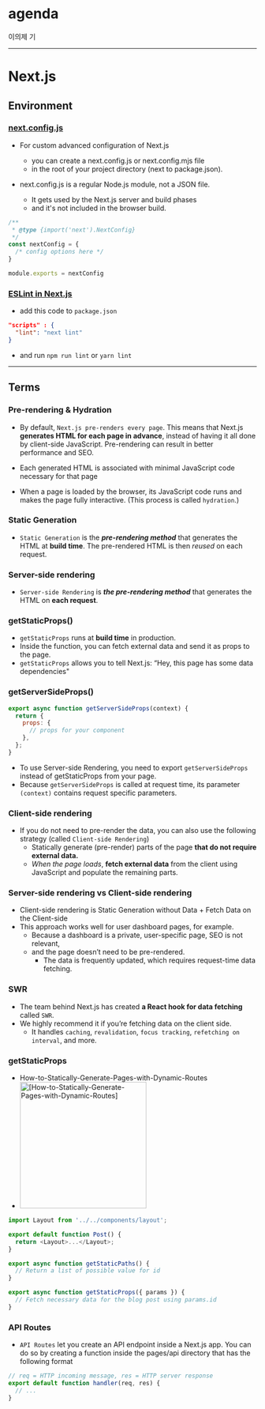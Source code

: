 # agenda
이의제                                    기

---
# Next.js

## Environment

### [next.config.js](https://nextjs.org/docs/api-reference/next.config.js/introduction)

- For custom advanced configuration of Next.js
    - you can create a next.config.js or next.config.mjs file
    - in the root of your project directory (next to package.json).

- next.config.js is a regular Node.js module, not a JSON file.
    - It gets used by the Next.js server and build phases
    - and it's not included in the browser build.

``` javascript
/**
 * @type {import('next').NextConfig}
 */
const nextConfig = {
  /* config options here */
}

module.exports = nextConfig
```

### [ESLint in Next.js](https://nextjs.org/docs/basic-features/eslint)

- add this code to `package.json`

``` json
"scripts" : {
  "lint": "next lint"
}
```

- and run `npm run lint` or `yarn lint`

---

## Terms

### Pre-rendering & Hydration

- By default, `Next.js pre-renders every page`. This means that Next.js **generates HTML for each page in advance**, instead of having it all done by client-side JavaScript. Pre-rendering can result in better performance and SEO.
    <!-- - > 기본적으로, Next.js는 모든 페이지를 pre-render 합니다. 이는 각 페이지를  -->

- Each generated HTML is associated with minimal JavaScript code necessary for that page
- When a page is loaded by the browser, its JavaScript code runs and makes the page fully interactive. (This process is called `hydration`.)

### Static Generation

- `Static Generation` is the ***pre-rendering method*** that generates the HTML at **build time**. The pre-rendered HTML is then *reused* on each request.

### Server-side rendering

- `Server-side Rendering` is ***the pre-rendering method*** that generates the HTML on **each request**.

### getStaticProps()

- `getStaticProps` runs at **build time** in production.
- Inside the function, you can fetch external data and send it as props to the page.
- `getStaticProps` allows you to tell Next.js: “Hey, this page has some data dependencies"

### getServerSideProps()

``` javascript
export async function getServerSideProps(context) {
  return {
    props: {
      // props for your component
    },
  };
}
```

- To use Server-side Rendering, you need to export `getServerSideProps` instead of getStaticProps from your page.
- Because `getServerSideProps` is called at request time, its parameter `(context)` contains request specific parameters.

### Client-side rendering

- If you do not need to pre-render the data, you can also use the following strategy (called `Client-side Rendering`)
    - Statically generate (pre-render) parts of the page **that do not require external data.**
    - *When the page loads*, **fetch external data** from the client using JavaScript and populate the remaining parts.

### Server-side rendering vs Client-side rendering

- Client-side rendering is Static Generation without Data + Fetch Data on the Client-side
- This approach works well for user dashboard pages, for example. 
    - Because a dashboard is a private, user-specific page, SEO is not relevant,
    - and the page doesn’t need to be pre-rendered.
        - The data is frequently updated, which requires request-time data fetching.


### SWR

- The team behind Next.js has created **a React hook for data fetching** called `SWR`. 
- We highly recommend it if you’re fetching data on the client side. 
    - It handles `caching`, `revalidation`, `focus tracking`, `refetching on interval`, and more.

### getStaticProps

- How-to-Statically-Generate-Pages-with-Dynamic-Routes
- <img alt="[How-to-Statically-Generate-Pages-with-Dynamic-Routes]" src="https://nextjs.org/static/images/learn/dynamic-routes/how-to-dynamic-routes.png" width="256px"/>

```javascript
import Layout from '../../components/layout';

export default function Post() {
  return <Layout>...</Layout>;
}

export async function getStaticPaths() {
  // Return a list of possible value for id
}

export async function getStaticProps({ params }) {
  // Fetch necessary data for the blog post using params.id
}
```

### API Routes

- `API Routes` let you create an API endpoint inside a Next.js app. You can do so by creating a function inside the pages/api directory that has the following format

``` javascript
// req = HTTP incoming message, res = HTTP server response
export default function handler(req, res) {
  // ...
}
```
